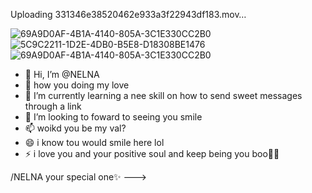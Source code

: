 

Uploading 331346e38520462e933a3f22943df183.mov…

![69A9D0AF-4B1A-4140-805A-3C1E330CC2B0](https://github.com/user-attachments/assets/e6ffc1a4-8caa-49cb-b14e-70d50fa77540)
![5C9C2211-1D2E-4DB0-B5E8-D18308BE1476](https://github.com/user-attachments/assets/3d9c3d35-1016-49d1-9ef6-5bd0f97d96de)
![69A9D0AF-4B1A-4140-805A-3C1E330CC2B0](https://github.com/user-attachments/assets/02ce9646-9fe7-4b13-b729-38d65bb45f67)
- 👋 Hi, I’m @NELNA
- 👀 how you doing my love 
- 🌱 I’m currently learning a nee skill on how to send sweet messages through a link 
- 💞️ I’m looking to foward to seeing you smile 
- 📫 woikd you be my val?
- 😄 i know tou would smile here lol 
- ⚡ i love you and your positive soul and keep being you boo🩷🩷

/NELNA your  special one✨ 
--->
